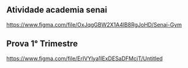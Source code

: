 ## Atividade academia senai 
https://www.figma.com/file/OxJqgGBW2X1A4lB8RgJoHD/Senai-Gym

## Prova 1° Trimestre
https://www.figma.com/file/ErIVYlya1lExDESaDFMcjT/Untitled
